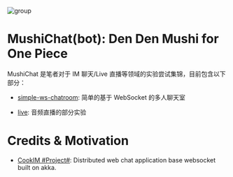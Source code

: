 ![group](https://user-images.githubusercontent.com/5803001/47567173-68044c00-d960-11e8-99f6-6f4bd83dabfb.png)

# MushiChat(bot): Den Den Mushi for One Piece

MushiChat 是笔者对于 IM 聊天/Live 直播等领域的实验尝试集锦，目前包含以下部分：

- [simple-ws-chatroom](./simple-ws-chatroom): 简单的基于 WebSocket 的多人聊天室

- [live](./live): 音频直播的部分实验

# Credits & Motivation

- [CookIM #Project#](https://github.com/cookeem/CookIM): Distributed web chat application base websocket built on akka.
